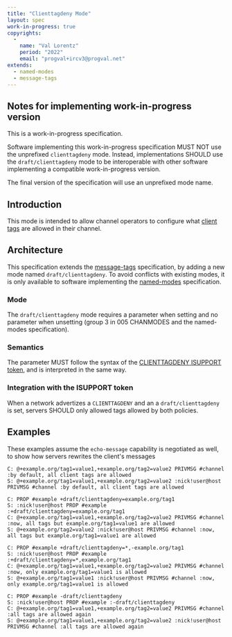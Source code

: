 ```yaml
---
title: "Clienttagdeny Mode"
layout: spec
work-in-progress: true
copyrights:
  -
    name: "Val Lorentz"
    period: "2022"
    email: "progval+ircv3@progval.net"
extends:
  - named-modes
  - message-tags
---
```



## Notes for implementing work-in-progress version

This is a work-in-progress specification.

Software implementing this work-in-progress specification MUST NOT use the
unprefixed `clienttagdeny` mode. Instead, implementations SHOULD
use the `draft/clienttagdeny` mode to be interoperable with other
software implementing a compatible work-in-progress version.

The final version of the specification will use an unprefixed mode name.


## Introduction

This mode is intended to allow channel operators to configure what [client tags][message-tags]
are allowed in their channel.



## Architecture

This specification extends the [message-tags][message-tags] specification,
by adding a new mode named `draft/clienttagdeny`.
To avoid conflicts with existing modes, it is only available to software
implementing the [named-modes][named-modes] specification.

### Mode

The `draft/clienttagdeny` mode requires a parameter when setting and no parameter
when unsetting (group 3 in 005 CHANMODES and the named-modes specification).


### Semantics

The parameter MUST follow the syntax of the [CLIENTTAGDENY ISUPPORT token][message-tags#rpl_isupport-tokens],
and is interpreted in the same way.


### Integration with the ISUPPORT token

When a network advertizes a `CLIENTTAGDENY` and an a `draft/clienttagdeny` is set,
servers SHOULD only allowed tags allowed by both policies.

## Examples

These examples assume the `echo-message` capability is negotiated as well,
to show how servers rewrites the client's messages

    C: @+example.org/tag1=value1,+example.org/tag2=value2 PRIVMSG #channel :by default, all client tags are allowed
    S: @+example.org/tag1=value1,+example.org/tag2=value2 :nick!user@host PRIVMSG #channel :by default, all client tags are allowed

    C: PROP #example +draft/clienttagdeny=example.org/tag1
    S: :nick!user@host PROP #example :+draft/clienttagdeny=example.org/tag1
    C: @+example.org/tag1=value1,+example.org/tag2=value2 PRIVMSG #channel :now, all tags but example.org/tag1=value1 are allowed
    S: @+example.org/tag2=value2 :nick!user@host PRIVMSG #channel :now, all tags but example.org/tag1=value1 are allowed

    C: PROP #example +draft/clienttagdeny=*,-example.org/tag1
    S: :nick!user@host PROP #example :+draft/clienttagdeny=*,example.org/tag1
    C: @+example.org/tag1=value1,+example.org/tag2=value2 PRIVMSG #channel :now, only example.org/tag1=value1 is allowed
    S: @+example.org/tag1=value1 :nick!user@host PRIVMSG #channel :now, only example.org/tag1=value1 is allowed

    C: PROP #example -draft/clienttagdeny
    S: :nick!user@host PROP #example :-draft/clienttagdeny
    C: @+example.org/tag1=value1,+example.org/tag2=value2 PRIVMSG #channel :all tags are allowed again
    S: @+example.org/tag1=value1,+example.org/tag2=value2 :nick!user@host PRIVMSG #channel :all tags are allowed again

[message-tags]: ../extensions/message-tags.html
[message-tags#rpl_isupport-tokens]: ../extensions/message-tags.html#rpl_isupport-tokens
[named-modes]: ../extensions/named-modes.html
